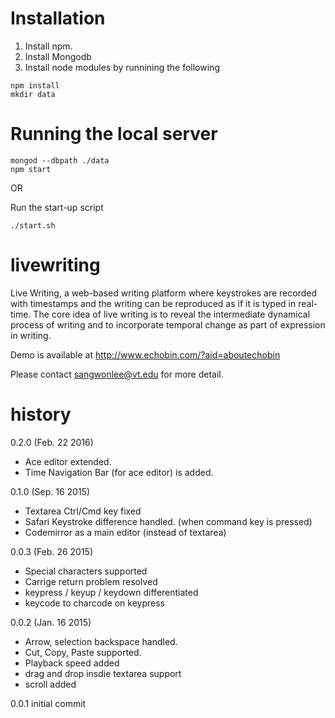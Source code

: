 # Installation
1. Install npm. 
2. Install Mongodb
3. Install node modules by runnining the following 
```
npm install
mkdir data
```

# Running the local server

```
mongod --dbpath ./data
npm start
```

OR

Run the start-up script 
```
./start.sh
```

# livewriting

Live Writing, a web-based writing platform where keystrokes are recorded with timestamps and the writing can be reproduced as if it is typed in real-time. The core idea of live writing is to reveal the intermediate dynamical process of writing and to incorporate temporal change as part of expression in writing.

Demo is available at http://www.echobin.com/?aid=aboutechobin

Please contact sangwonlee@vt.edu for more detail.

# history


0.2.0 (Feb. 22 2016)
* Ace editor extended.
* Time Navigation Bar (for ace editor) is added.

0.1.0 (Sep. 16 2015)
* Textarea Ctrl/Cmd key fixed
* Safari Keystroke difference handled. (when command key is pressed)
* Codemirror as a main editor (instead of textarea)


0.0.3 (Feb. 26 2015)
* Special characters supported
* Carrige return problem resolved
* keypress / keyup / keydown differentiated
* keycode to charcode on keypress

0.0.2 (Jan. 16 2015)
* Arrow, selection backspace handled.
* Cut, Copy, Paste supported.
* Playback speed added
* drag and drop insdie textarea support
* scroll added

0.0.1 initial commit

